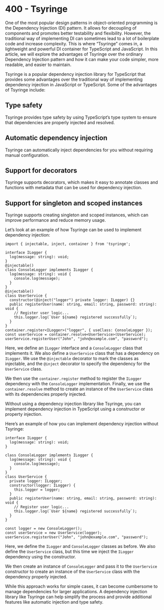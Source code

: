 # 400 - Tsyringe

One of the most popular design patterns in object-oriented programming is the Dependency Injection (DI) pattern. It allows for decoupling of components and promotes better testability and flexibility. However, the traditional way of implementing DI can sometimes lead to a lot of boilerplate code and increase complexity. This is where “Tsyringe” comes in, a lightweight and powerful DI container for TypeScript and JavaScript. In this article, we will explore the advantages of Tsyringe over the ordinary Dependency Injection pattern and how it can make your code simpler, more readable, and easier to maintain.

Tsyringe is a popular dependency injection library for TypeScript that provides some advantages over the traditional way of implementing dependency injection in JavaScript or TypeScript. Some of the advantages of Tsyringe include:

## Type safety
Tsyringe provides type safety by using TypeScript’s type system to ensure that dependencies are properly injected and resolved.

## Automatic dependency injection
Tsyringe can automatically inject dependencies for you without requiring manual configuration.

## Support for decorators
Tsyringe supports decorators, which makes it easy to annotate classes and functions with metadata that can be used for dependency injection.

## Support for singleton and scoped instances
Tsyringe supports creating singleton and scoped instances, which can improve performance and reduce memory usage.

Let’s look at an example of how Tsyringe can be used to implement dependency injection:

```
import { injectable, inject, container } from 'tsyringe';

interface ILogger {
  log(message: string): void;
}
@injectable()
class ConsoleLogger implements ILogger {
  log(message: string): void {
    console.log(message);
  }
}
@injectable()
class UserService {
  constructor(@inject("logger") private logger: ILogger) {}
  public registerUser(name: string, email: string, password: string): void {
    // Register user logic...
    this.logger.log(`User ${name} registered successfully`);
  }
}
container.register<ILogger>("logger", { useClass: ConsoleLogger });
const userService = container.resolve<UserService>(UserService);
userService.registerUser("John", "john@example.com", "password");
```

Here, we define an ```ILogger``` interface and a ```ConsoleLogger``` class that implements it. We also define a ```UserService``` class that has a dependency on ```ILogger```. We use the ```@injectable``` decorator to mark the classes as injectable, and the ```@inject``` decorator to specify the dependency for the ```UserService``` class.

We then use the ```container.register``` method to register the ```ILogger``` dependency with the ```ConsoleLogger``` implementation. Finally, we use the ```container.resolve``` method to create an instance of the ```UserService``` class with its dependencies properly injected.

Without using a dependency injection library like Tsyringe, you can implement dependency injection in TypeScript using a constructor or property injection.

Here’s an example of how you can implement dependency injection without Tsyringe:

```
interface ILogger {
  log(message: string): void;
}

class ConsoleLogger implements ILogger {
  log(message: string): void {
    console.log(message);
  }
}
class UserService {
  private logger: ILogger;
  constructor(logger: ILogger) {
    this.logger = logger;
  }
  public registerUser(name: string, email: string, password: string): void {
    // Register user logic...
    this.logger.log(`User ${name} registered successfully`);
  }
}

const logger = new ConsoleLogger();
const userService = new UserService(logger);
userService.registerUser("John", "john@example.com", "password");
```

Here, we define the ```ILogger``` and ```ConsoleLogger``` classes as before. We also define the ```UserService``` class, but this time we inject the ```ILogger``` dependency using the constructor.

We then create an instance of ```ConsoleLogger``` and pass it to the ```UserService``` constructor to create an instance of the ```UserService``` class with the dependency properly injected.

While this approach works for simple cases, it can become cumbersome to manage dependencies for larger applications. A dependency injection library like Tsyringe can help simplify the process and provide additional features like automatic injection and type safety.
